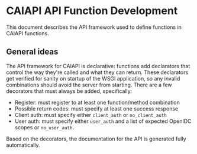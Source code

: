 CAIAPI API Function Development
===============================

This document describes the API framework used to define functions in CAIAPI functions.

General ideas
-------------

The API framework for CAIAPI is declarative: functions add declarators that control the way they're called and what they can return.
These declarators get verified for sanity on startup of the WSGI application, so any invalid combinations should avoid the server from starting.
There are a few decorators that must always be added, specifically:
- Register: must register to at least one function/method combination
- Possible return codes: must specify at least one success response
- Client auth: must specify either `client_auth` or `no_client_auth`
- User auth: must specify either `user_auth` and a list of expected OpenIDC scopes or `no_user_auth`.

Based on the decorators, the documentation for the API is generated fully automatically.

